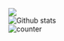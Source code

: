 <img src="https://user-images.githubusercontent.com/52347812/137624699-ce6bb7ee-eb84-46f1-ac69-c4b78b22db90.png"><br />
![Github stats](https://github-readme-stats.vercel.app/api?username=samirjouni&show_icons=true&theme=outrun)<br />
![counter](https://enl0yhgqne8e0ig.m.pipedream.net)
